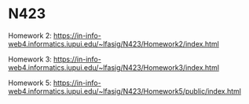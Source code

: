 # N423

Homework 2:
https://in-info-web4.informatics.iupui.edu/~lfasig/N423/Homework2/index.html

Homework 3:
https://in-info-web4.informatics.iupui.edu/~lfasig/N423/Homework3/index.html

Homework 5:
https://in-info-web4.informatics.iupui.edu/~lfasig/N423/Homework5/public/index.html
